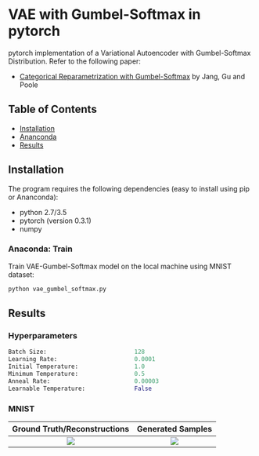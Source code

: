 # VAE with Gumbel-Softmax in pytorch

pytorch implementation of a Variational Autoencoder with Gumbel-Softmax Distribution. Refer to the following paper:

* [Categorical Reparametrization with Gumbel-Softmax](https://arxiv.org/pdf/1611.01144.pdf) by Jang, Gu and Poole


## Table of Contents
* [Installation](#installation)
* [Ananconda](#anaconda)
* [Results](#results)

## Installation

The program requires the following dependencies (easy to install using pip or Ananconda):

* python 2.7/3.5
* pytorch (version 0.3.1)
* numpy



### Anaconda: Train

Train VAE-Gumbel-Softmax model on the local machine using MNIST dataset:

```python
python vae_gumbel_softmax.py
```

## Results

### Hyperparameters
```python
Batch Size:                         128
Learning Rate:                      0.0001
Initial Temperature:                1.0
Minimum Temperature:                0.5
Anneal Rate:                        0.00003
Learnable Temperature:              False
```

### MNIST
| Ground Truth/Reconstructions 	    |     Generated Samples	|
|:--------------------------------: |:-------------------------:|
|![](results/reconstruction_40.png) | ![](results/sample_40.png)|
